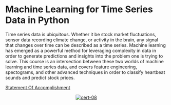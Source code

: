 # Machine Learning for Time Series Data in Python

Time series data is ubiquitous. Whether it be stock market fluctuations, sensor data recording climate change, or activity in the brain, any signal that changes over time can be described as a time series. Machine learning has emerged as a powerful method for leveraging complexity in data in order to generate predictions and insights into the problem one is trying to solve. This course is an intersection between these two worlds of machine learning and time series data, and covers feature engineering, spectograms, and other advanced techniques in order to classify heartbeat sounds and predict stock prices.

[Statement Of Accomplishment]()

 <p align='center'>
  <a href="#">
    <img src='' alt="cert-08">
  </a>
</p>
